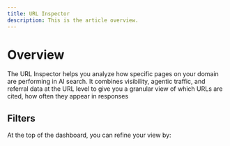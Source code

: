 ```yaml
---
title: URL Inspector
description: This is the article overview.
---
```


# Overview

The URL Inspector helps you analyze how specific pages on your domain are performing in AI search. It combines visibility, agentic traffic, and referral data at the URL level to give you a granular view of which URLs are cited, how often they appear in responses

## Filters

At the top of the dashboard, you can refine your view by:
